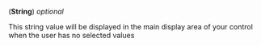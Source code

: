 <!-- placeholder -->
 (**String**) *optional*

 This string value will be displayed in the main display area of your control when the user has no selected values
 